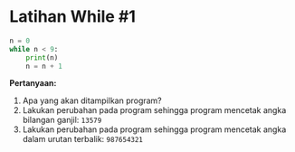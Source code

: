 # Latihan While #1

```python
n = 0
while n < 9:
    print(n)
    n = n + 1
```

**Pertanyaan:**
1. Apa yang akan ditampilkan program?
2. Lakukan perubahan pada program sehingga program mencetak angka bilangan ganjil: `13579`
3. Lakukan perubahan pada program sehingga program mencetak angka dalam urutan terbalik: `987654321` 
